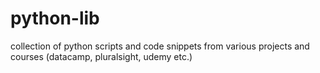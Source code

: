 # python-lib

collection of python scripts and code snippets from various projects and courses (datacamp, pluralsight, udemy etc.)